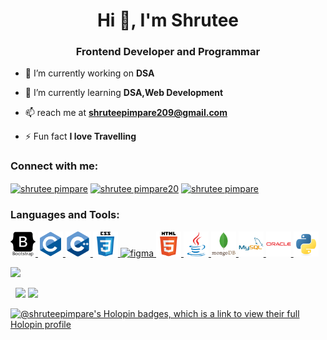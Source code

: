 <h1 align="center">Hi 👋, I'm Shrutee</h1>
<h3 align="center">Frontend Developer and Programmar</h3>

- 🔭 I’m currently working on **DSA**

- 🌱 I’m currently learning **DSA,Web Development**

- 📫 reach me at **shruteepimpare209@gmail.com**

- ⚡ Fun fact **I love Travelling**

<h3 align="left">Connect with me:</h3>
<p align="left">
<a href="https://linkedin.com/in/shrutee pimpare" target="blank"><img align="center" src="https://raw.githubusercontent.com/rahuldkjain/github-profile-readme-generator/master/src/images/icons/Social/linked-in-alt.svg" alt="shrutee pimpare" height="30" width="40" /></a>
<a href="https://www.hackerrank.com/shrutee pimpare20" target="blank"><img align="center" src="https://raw.githubusercontent.com/rahuldkjain/github-profile-readme-generator/master/src/images/icons/Social/hackerrank.svg" alt="shrutee pimpare20" height="30" width="40" /></a>
<a href="https://www.leetcode.com/shrutee pimpare" target="blank"><img align="center" src="https://raw.githubusercontent.com/rahuldkjain/github-profile-readme-generator/master/src/images/icons/Social/leet-code.svg" alt="shrutee pimpare" height="30" width="40" /></a>
</p>

<h3 align="left">Languages and Tools:</h3>
<p align="left"> <a href="https://getbootstrap.com" target="_blank" rel="noreferrer"> <img src="https://raw.githubusercontent.com/devicons/devicon/master/icons/bootstrap/bootstrap-plain-wordmark.svg" alt="bootstrap" width="40" height="40"/> </a> <a href="https://www.cprogramming.com/" target="_blank" rel="noreferrer"> <img src="https://raw.githubusercontent.com/devicons/devicon/master/icons/c/c-original.svg" alt="c" width="40" height="40"/> </a> <a href="https://www.w3schools.com/cpp/" target="_blank" rel="noreferrer"> <img src="https://raw.githubusercontent.com/devicons/devicon/master/icons/cplusplus/cplusplus-original.svg" alt="cplusplus" width="40" height="40"/> </a> <a href="https://www.w3schools.com/css/" target="_blank" rel="noreferrer"> <img src="https://raw.githubusercontent.com/devicons/devicon/master/icons/css3/css3-original-wordmark.svg" alt="css3" width="40" height="40"/> </a> <a href="https://www.figma.com/" target="_blank" rel="noreferrer"> <img src="https://www.vectorlogo.zone/logos/figma/figma-icon.svg" alt="figma" width="40" height="40"/> </a> <a href="https://www.w3.org/html/" target="_blank" rel="noreferrer"> <img src="https://raw.githubusercontent.com/devicons/devicon/master/icons/html5/html5-original-wordmark.svg" alt="html5" width="40" height="40"/> </a> <a href="https://www.java.com" target="_blank" rel="noreferrer"> <img src="https://raw.githubusercontent.com/devicons/devicon/master/icons/java/java-original.svg" alt="java" width="40" height="40"/> </a> <a href="https://www.mongodb.com/" target="_blank" rel="noreferrer"> <img src="https://raw.githubusercontent.com/devicons/devicon/master/icons/mongodb/mongodb-original-wordmark.svg" alt="mongodb" width="40" height="40"/> </a> <a href="https://www.mysql.com/" target="_blank" rel="noreferrer"> <img src="https://raw.githubusercontent.com/devicons/devicon/master/icons/mysql/mysql-original-wordmark.svg" alt="mysql" width="40" height="40"/> </a> <a href="https://www.oracle.com/" target="_blank" rel="noreferrer"> <img src="https://raw.githubusercontent.com/devicons/devicon/master/icons/oracle/oracle-original.svg" alt="oracle" width="40" height="40"/> </a> <a href="https://www.python.org" target="_blank" rel="noreferrer"> <img src="https://raw.githubusercontent.com/devicons/devicon/master/icons/python/python-original.svg" alt="python" width="40" height="40"/> </a> </p>

<p>
  <img src="https://github-readme-stats.vercel.app/api/top-langs/?username=shrutee-pimpare&show_icons=true&theme=tokyonight&layout=compact">
</p>

<p>&nbsp;  <img width="48%" src="https://github-readme-stats.vercel.app/api?username=shrutee-pimpare&show_icons=true&theme=tokyonight"/>
  <img width="48%" src="https://github-readme-streak-stats.herokuapp.com/?user=shrutee-pimpare&theme=tokyonight"/></p>

[![@shruteepimpare's Holopin badges, which is a link to view their full Holopin profile](https://holopin.me/shruteepimpare)](https://holopin.io/@shruteepimpare)

<!-- theme tokyonight
 ![shrutee's github stats](https://github-readme-stats.vercel.app/api?username=shrutee-pimpare&show_icons=true&theme=tokyonight&hide_border=true)
<img width="37.3%" src="https://github-readme-stats.vercel.app/api/top-langs/?username=shrutee-pimpare&theme=tokyonight&count_private=true&line_height=52">-->
